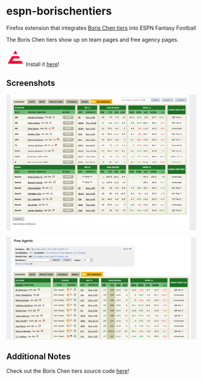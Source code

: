 # espn-borischentiers
Firefox extension that integrates [Boris Chen tiers](http://www.borischen.co/) into ESPN Fantasy Football

The Boris Chen tiers show up on team pages and free agency pages.

![](https://raw.githubusercontent.com/abhinavk99/espn-borischentiers/master/icons/icon-48.png) Install it [here](https://addons.mozilla.org/en-US/firefox/addon/espn-borischentiers/)!

## Screenshots

![](https://raw.githubusercontent.com/abhinavk99/espn-borischentiers/master/screenshots/teampage.PNG)

![](https://raw.githubusercontent.com/abhinavk99/espn-borischentiers/master/screenshots/freeagency.PNG)

## Additional Notes

Check out the Boris Chen tiers source code [here](https://github.com/borisachen/fftiers)!
